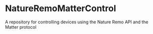 # NatureRemoMatterControl
A repository for controlling devices using the Nature Remo API and the Matter protocol
